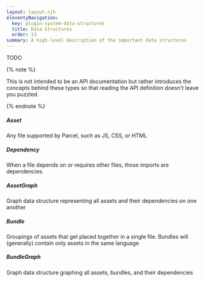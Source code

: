 ```yaml
---
layout: layout.njk
eleventyNavigation:
  key: plugin-system-data-structures
  title: Data Structures
  order: 13
summary: A high-level description of the important data structures
---
```


TODO

{% note %}

This is not intended to be an API documentation but rather introduces the concepts behind these types so that reading the API definition doesn't leave you puzzled.

{% endnote %}

##### Asset 
Any file supported by Parcel, such as JS, CSS, or HTML

##### Dependency
When a file depends on or requires other files, those imports are dependencies.

##### AssetGraph
Graph data structure representing all assets and their dependencies on one another

##### Bundle
Groupings of assets that get placed together in a single file. Bundles will (generally) contain only assets in the same language

##### BundleGraph
Graph data structure graphing all assets, bundles, and their dependencies

